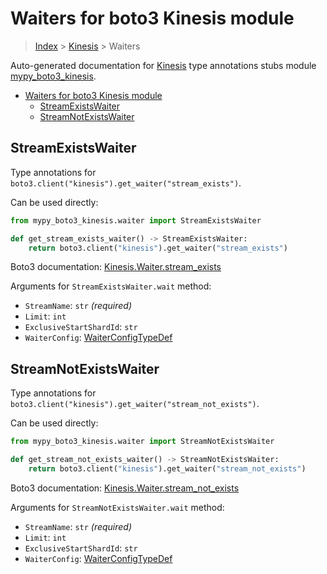 # Waiters for boto3 Kinesis module

> [Index](..) > [Kinesis](.) > Waiters

Auto-generated documentation for
[Kinesis](https://boto3.amazonaws.com/v1/documentation/api/1.17.76/reference/services/kinesis.html#Kinesis)
type annotations stubs module
[mypy_boto3_kinesis](https://pypi.org/project/mypy-boto3-kinesis/).

- [Waiters for boto3 Kinesis module](#waiters-for-boto3-kinesis-module)
  - [StreamExistsWaiter](#streamexistswaiter)
  - [StreamNotExistsWaiter](#streamnotexistswaiter)

## StreamExistsWaiter

Type annotations for `boto3.client("kinesis").get_waiter("stream_exists")`.

Can be used directly:

```python
from mypy_boto3_kinesis.waiter import StreamExistsWaiter

def get_stream_exists_waiter() -> StreamExistsWaiter:
    return boto3.client("kinesis").get_waiter("stream_exists")
```

Boto3 documentation:
[Kinesis.Waiter.stream_exists](https://boto3.amazonaws.com/v1/documentation/api/1.17.76/reference/services/kinesis.html#Kinesis.Waiter.stream_exists)

Arguments for `StreamExistsWaiter.wait` method:

- `StreamName`: `str` *(required)*
- `Limit`: `int`
- `ExclusiveStartShardId`: `str`
- `WaiterConfig`: [WaiterConfigTypeDef](./type_defs.md#waiterconfigtypedef)

## StreamNotExistsWaiter

Type annotations for `boto3.client("kinesis").get_waiter("stream_not_exists")`.

Can be used directly:

```python
from mypy_boto3_kinesis.waiter import StreamNotExistsWaiter

def get_stream_not_exists_waiter() -> StreamNotExistsWaiter:
    return boto3.client("kinesis").get_waiter("stream_not_exists")
```

Boto3 documentation:
[Kinesis.Waiter.stream_not_exists](https://boto3.amazonaws.com/v1/documentation/api/1.17.76/reference/services/kinesis.html#Kinesis.Waiter.stream_not_exists)

Arguments for `StreamNotExistsWaiter.wait` method:

- `StreamName`: `str` *(required)*
- `Limit`: `int`
- `ExclusiveStartShardId`: `str`
- `WaiterConfig`: [WaiterConfigTypeDef](./type_defs.md#waiterconfigtypedef)
